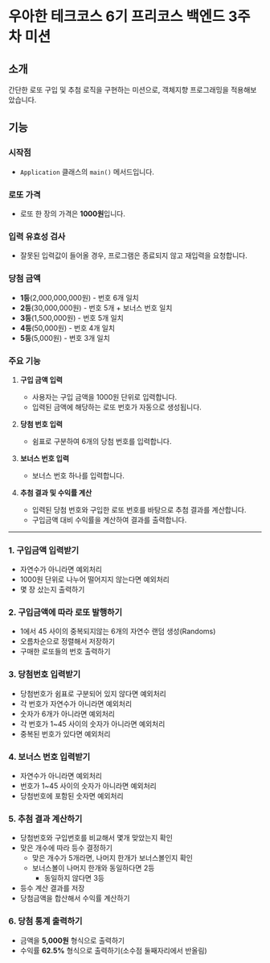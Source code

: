 # 우아한 테크코스 6기 프리코스 백엔드 3주차 미션

## 소개

간단한 로또 구입 및 추첨 로직을 구현하는 미션으로, 객체지향 프로그래밍을 적용해보았습니다.

## 기능

### 시작점

- `Application` 클래스의 `main()` 메서드입니다.

### 로또 가격

- 로또 한 장의 가격은 **1000원**입니다.

### 입력 유효성 검사

- 잘못된 입력값이 들어올 경우, 프로그램은 종료되지 않고 재입력을 요청합니다.

### 당첨 금액

- **1등**(2,000,000,000원) - 번호 6개 일치
- **2등**(30,000,000원) - 번호 5개 + 보너스 번호 일치
- **3등**(1,500,000원) - 번호 5개 일치
- **4등**(50,000원) - 번호 4개 일치
- **5등**(5,000원) - 번호 3개 일치

### 주요 기능

1. **구입 금액 입력**
    - 사용자는 구입 금액을 1000원 단위로 입력합니다.
    - 입력된 금액에 해당하는 로또 번호가 자동으로 생성됩니다.

2. **당첨 번호 입력**
    - 쉼표로 구분하여 6개의 당첨 번호를 입력합니다.

3. **보너스 번호 입력**
    - 보너스 번호 하나를 입력합니다.

4. **추첨 결과 및 수익률 계산**
    - 입력된 당첨 번호와 구입한 로또 번호를 바탕으로 추첨 결과를 계산합니다.
    - 구입금액 대비 수익률을 계산하여 결과를 출력합니다.

---

### 1. 구입금액 입력받기

- 자연수가 아니라면 예외처리
- 1000원 단위로 나누어 떨어지지 않는다면 예외처리
- 몇 장 샀는지 출력하기

### 2. 구입금액에 따라 로또 발행하기

- 1에서 45 사이의 중복되지않는 6개의 자연수 랜덤 생성(Randoms)
- 오름차순으로 정렬해서 저장하기
- 구매한 로또들의 번호 출력하기

### 3. 당첨번호 입력받기

- 당첨번호가 쉼표로 구분되어 있지 않다면 예외처리
- 각 번호가 자연수가 아니라면 예외처리
- 숫자가 6개가 아니라면 예외처리
- 각 번호가 1~45 사이의 숫자가 아니라면 예외처리
- 중복된 번호가 있다면 예외처리

### 4. 보너스 번호 입력받기

- 자연수가 아니라면 예외처리
- 번호가 1~45 사이의 숫자가 아니라면 예외처리
- 당첨번호에 포함된 숫자면 예외처리

### 5. 추첨 결과 계산하기

- 당첨번호와 구입번호를 비교해서 몇개 맞았는지 확인
- 맞은 개수에 따라 등수 결정하기
    - 맞은 개수가 5개라면, 나머지 한개가 보너스볼인지 확인
    - 보너스볼이 나머지 한개와 동일하다면 2등
        - 동일하지 않다면 3등
- 등수 계산 결과를 저장
- 당첨금액을 합산해서 수익률 계산하기

### 6. 당첨 통계 출력하기

- 금액을 **5,000원** 형식으로 출력하기
- 수익률 **62.5%** 형식으로 출력하기(소수점 둘째자리에서 반올림)